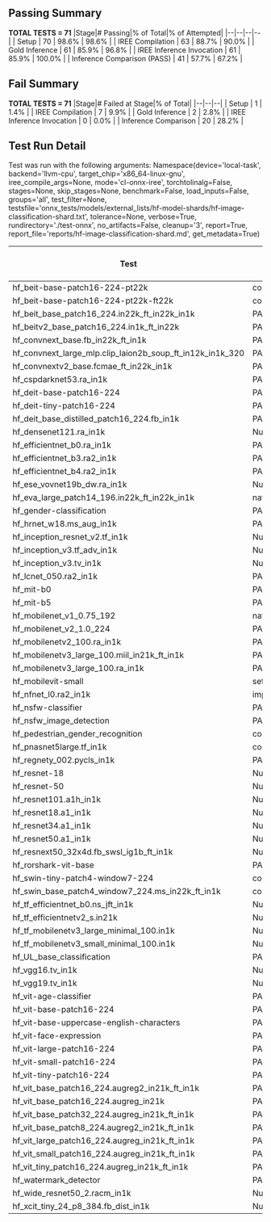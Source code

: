 ## Passing Summary

**TOTAL TESTS = 71**
|Stage|# Passing|% of Total|% of Attempted|
|--|--|--|--|
| Setup | 70 | 98.6% | 98.6% |
| IREE Compilation | 63 | 88.7% | 90.0% |
| Gold Inference | 61 | 85.9% | 96.8% |
| IREE Inference Invocation | 61 | 85.9% | 100.0% |
| Inference Comparison (PASS) | 41 | 57.7% | 67.2% |
## Fail Summary

**TOTAL TESTS = 71**
|Stage|# Failed at Stage|% of Total|
|--|--|--|
| Setup | 1 | 1.4% |
| IREE Compilation | 7 | 9.9% |
| Gold Inference | 2 | 2.8% |
| IREE Inference Invocation | 0 | 0.0% |
| Inference Comparison | 20 | 28.2% |
## Test Run Detail
Test was run with the following arguments:
Namespace(device='local-task', backend='llvm-cpu', target_chip='x86_64-linux-gnu', iree_compile_args=None, mode='cl-onnx-iree', torchtolinalg=False, stages=None, skip_stages=None, benchmark=False, load_inputs=False, groups='all', test_filter=None, testsfile='onnx_tests/models/external_lists/hf-model-shards/hf-image-classification-shard.txt', tolerance=None, verbose=True, rundirectory='./test-onnx', no_artifacts=False, cleanup='3', report=True, report_file='reports/hf-image-classification-shard.md', get_metadata=True)

| Test | Exit Status | Mean Benchmark Time (ms) | Notes |
|--|--|--|--|
| hf_beit-base-patch16-224-pt22k | compilation | None | |
| hf_beit-base-patch16-224-pt22k-ft22k | compilation | None | |
| hf_beit_base_patch16_224.in22k_ft_in22k_in1k | PASS | None | |
| hf_beitv2_base_patch16_224.in1k_ft_in22k | PASS | None | |
| hf_convnext_base.fb_in22k_ft_in1k | PASS | None | |
| hf_convnext_large_mlp.clip_laion2b_soup_ft_in12k_in1k_320 | PASS | None | |
| hf_convnextv2_base.fcmae_ft_in22k_in1k | PASS | None | |
| hf_cspdarknet53.ra_in1k | PASS | None | |
| hf_deit-base-patch16-224 | PASS | None | |
| hf_deit-tiny-patch16-224 | PASS | None | |
| hf_deit_base_distilled_patch16_224.fb_in1k | PASS | None | |
| hf_densenet121.ra_in1k | Numerics | None | |
| hf_efficientnet_b0.ra_in1k | PASS | None | |
| hf_efficientnet_b3.ra2_in1k | PASS | None | |
| hf_efficientnet_b4.ra2_in1k | PASS | None | |
| hf_ese_vovnet19b_dw.ra_in1k | Numerics | None | |
| hf_eva_large_patch14_196.in22k_ft_in22k_in1k | native_inference | None | |
| hf_gender-classification | PASS | None | |
| hf_hrnet_w18.ms_aug_in1k | PASS | None | |
| hf_inception_resnet_v2.tf_in1k | Numerics | None | |
| hf_inception_v3.tf_adv_in1k | Numerics | None | |
| hf_inception_v3.tv_in1k | Numerics | None | |
| hf_lcnet_050.ra2_in1k | PASS | None | |
| hf_mit-b0 | PASS | None | |
| hf_mit-b5 | PASS | None | |
| hf_mobilenet_v1_0.75_192 | native_inference | None | |
| hf_mobilenet_v2_1.0_224 | PASS | None | |
| hf_mobilenetv2_100.ra_in1k | PASS | None | |
| hf_mobilenetv3_large_100.miil_in21k_ft_in1k | PASS | None | |
| hf_mobilenetv3_large_100.ra_in1k | PASS | None | |
| hf_mobilevit-small | setup | None | |
| hf_nfnet_l0.ra2_in1k | import_model | None | |
| hf_nsfw-classifier | PASS | None | |
| hf_nsfw_image_detection | PASS | None | |
| hf_pedestrian_gender_recognition | compilation | None | |
| hf_pnasnet5large.tf_in1k | compilation | None | |
| hf_regnety_002.pycls_in1k | PASS | None | |
| hf_resnet-18 | Numerics | None | |
| hf_resnet-50 | Numerics | None | |
| hf_resnet101.a1h_in1k | Numerics | None | |
| hf_resnet18.a1_in1k | Numerics | None | |
| hf_resnet34.a1_in1k | Numerics | None | |
| hf_resnet50.a1_in1k | Numerics | None | |
| hf_resnext50_32x4d.fb_swsl_ig1b_ft_in1k | Numerics | None | |
| hf_rorshark-vit-base | PASS | None | |
| hf_swin-tiny-patch4-window7-224 | compilation | None | |
| hf_swin_base_patch4_window7_224.ms_in22k_ft_in1k | compilation | None | |
| hf_tf_efficientnet_b0.ns_jft_in1k | Numerics | None | |
| hf_tf_efficientnetv2_s.in21k | Numerics | None | |
| hf_tf_mobilenetv3_large_minimal_100.in1k | Numerics | None | |
| hf_tf_mobilenetv3_small_minimal_100.in1k | Numerics | None | |
| hf_UL_base_classification | PASS | None | |
| hf_vgg16.tv_in1k | Numerics | None | |
| hf_vgg19.tv_in1k | Numerics | None | |
| hf_vit-age-classifier | PASS | None | |
| hf_vit-base-patch16-224 | PASS | None | |
| hf_vit-base-uppercase-english-characters | PASS | None | |
| hf_vit-face-expression | PASS | None | |
| hf_vit-large-patch16-224 | PASS | None | |
| hf_vit-small-patch16-224 | PASS | None | |
| hf_vit-tiny-patch16-224 | PASS | None | |
| hf_vit_base_patch16_224.augreg2_in21k_ft_in1k | PASS | None | |
| hf_vit_base_patch16_224.augreg_in21k | PASS | None | |
| hf_vit_base_patch32_224.augreg_in21k_ft_in1k | PASS | None | |
| hf_vit_base_patch8_224.augreg2_in21k_ft_in1k | PASS | None | |
| hf_vit_large_patch16_224.augreg_in21k_ft_in1k | PASS | None | |
| hf_vit_small_patch16_224.augreg_in21k_ft_in1k | PASS | None | |
| hf_vit_tiny_patch16_224.augreg_in21k_ft_in1k | PASS | None | |
| hf_watermark_detector | PASS | None | |
| hf_wide_resnet50_2.racm_in1k | Numerics | None | |
| hf_xcit_tiny_24_p8_384.fb_dist_in1k | Numerics | None | |
